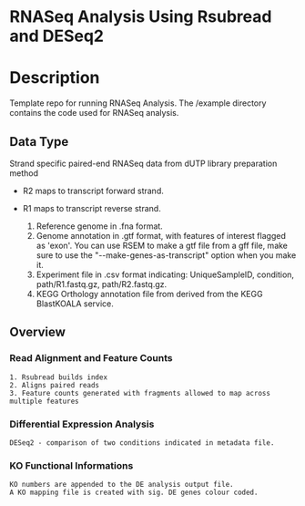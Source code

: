 # RNASeq Analysis Using Rsubread and DESeq2

# Description
Template repo for running RNASeq Analysis. The /example directory contains the code used for RNASeq analysis.

## Data Type
Strand specific paired-end RNASeq data from dUTP library preparation method
* R2 maps to transcript forward strand.
* R1 maps to transcript reverse strand.

    1. Reference genome in .fna format.
    2. Genome annotation in .gtf format, with features of interest flagged as 'exon'. You can use RSEM to make a gtf file from a gff file, make sure to use the "--make-genes-as-transcript" option when you make it.  
    3. Experiment file in .csv format indicating: UniqueSampleID, condition, path/R1.fastq.gz, path/R2.fastq.gz.  
    4. KEGG Orthology annotation file from derived from the KEGG BlastKOALA service.  
## Overview
### Read Alignment and Feature Counts
    1. Rsubread builds index
    2. Aligns paired reads
    3. Feature counts generated with fragments allowed to map across multiple features

### Differential Expression Analysis
    DESeq2 - comparison of two conditions indicated in metadata file.

### KO Functional Informations
    KO numbers are appended to the DE analysis output file.  
    A KO mapping file is created with sig. DE genes colour coded.
